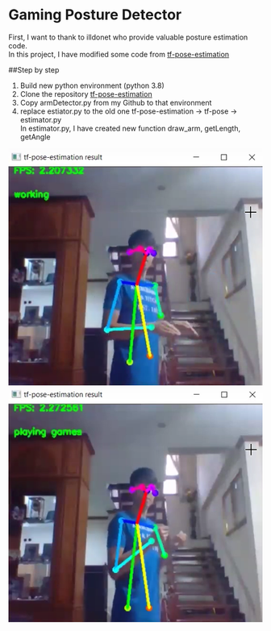 # Gaming Posture Detector
First, I want to thank to illdonet who provide valuable posture estimation code.<br>
In this project, I have modified some code from [tf-pose-estimation](https://github.com/gsethi2409/tf-pose-estimation)

##Step by step
1. Build new python environment (python 3.8)
3. Clone the repository [tf-pose-estimation](https://github.com/gsethi2409/tf-pose-estimation)
4. Copy armDetector.py from my Github to that environment
5. replace estiator.py to the old one tf-pose-estimation -> tf-pose -> estimator.py\
In estimator.py, I have created new function draw_arm, getLength, getAngle

![](https://github.com/earthtennison/SuperAILevel2/blob/main/GamingPostureDetector/Screenshot%202021-02-23%20015156.png)\
![](https://github.com/earthtennison/SuperAILevel2/blob/main/GamingPostureDetector/Screenshot%202021-02-23%20015222.png)

